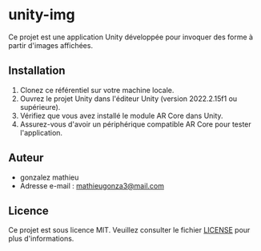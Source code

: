 # unity-img

Ce projet est une application Unity développée pour invoquer des forme à partir d'images affichées.

## Installation

1. Clonez ce référentiel sur votre machine locale.
2. Ouvrez le projet Unity dans l'éditeur Unity (version 2022.2.15f1 ou supérieure).
3. Vérifiez que vous avez installé le module AR Core dans Unity.
4. Assurez-vous d'avoir un périphérique compatible AR Core pour tester l'application.

## Auteur

- gonzalez mathieu
- Adresse e-mail : mathieugonza3@mail.com

## Licence

Ce projet est sous licence MIT. Veuillez consulter le fichier [LICENSE](./LICENSE) pour plus d'informations.

